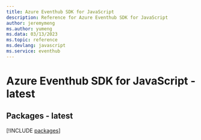 ```yaml
---
title: Azure Eventhub SDK for JavaScript
description: Reference for Azure Eventhub SDK for JavaScript
author: jeremymeng
ms.author: yumeng
ms.data: 03/13/2023
ms.topic: reference
ms.devlang: javascript
ms.service: eventhub
---
```

# Azure Eventhub SDK for JavaScript - latest
## Packages - latest
[!INCLUDE [packages](eventhub-index.md)]